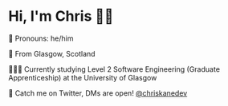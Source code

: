 <h1>Hi, I'm Chris 👋🏻</h1>
<p>👤 Pronouns: he/him</p>
<p>📍 From Glasgow, Scotland
<p>👨🏻‍🎓 Currently studying Level 2 Software Engineering (Graduate Apprenticeship) at the University of Glasgow</p>
<p>🐥 Catch me on Twitter, DMs are open! <a href="https://twitter.com/chriskanedev">@chriskanedev</a></p>
